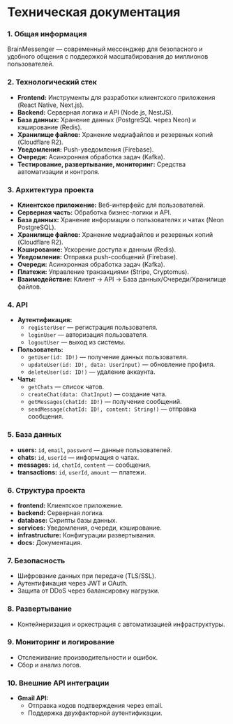 # Техническая документация

### 1. Общая информация

BrainMessenger — современный мессенджер для безопасного и удобного общения с поддержкой масштабирования до миллионов пользователей.

### 2. Технологический стек

- **Frontend:** Инструменты для разработки клиентского приложения (React Native, Next.js).
- **Backend:** Серверная логика и API (Node.js, NestJS).
- **База данных:** Хранение данных (PostgreSQL через Neon) и кэширование (Redis).
- **Хранилище файлов:** Хранение медиафайлов и резервных копий (Cloudflare R2).
- **Уведомления:** Push-уведомления (Firebase).
- **Очереди:** Асинхронная обработка задач (Kafka).
- **Тестирование, развертывание, мониторинг:** Средства автоматизации и контроля.

### 3. Архитектура проекта

- **Клиентское приложение:** Веб-интерфейс для пользователей.
- **Серверная часть:** Обработка бизнес-логики и API.
- **База данных:** Хранение информации о пользователях и чатах (Neon PostgreSQL).
- **Хранилище файлов:** Хранение медиафайлов и резервных копий (Cloudflare R2).
- **Кэширование:** Ускорение доступа к данным (Redis).
- **Уведомления:** Отправка push-сообщений (Firebase).
- **Очереди:** Асинхронная обработка задач (Kafka).
- **Платежи:** Управление транзакциями (Stripe, Cryptomus).
- **Взаимодействие:** Клиент → API → База данных/Очереди/Хранилище файлов.

### 4. API

- **Аутентификация:**
  - `registerUser` — регистрация пользователя.
  - `loginUser` — авторизация пользователя.
  - `logoutUser` — выход из системы.
- **Пользователь:**
  - `getUser(id: ID!)` — получение данных пользователя.
  - `updateUser(id: ID!, data: UserInput)` — обновление профиля.
  - `deleteUser(id: ID!)` — удаление аккаунта.
- **Чаты:**
  - `getChats` — список чатов.
  - `createChat(data: ChatInput)` — создание чата.
  - `getMessages(chatId: ID!)` — получение сообщений.
  - `sendMessage(chatId: ID!, content: String!)` — отправка сообщения.

### 5. База данных

- **users:** `id`, `email`, `password` — данные пользователей.
- **chats:** `id`, `userId` — информация о чатах.
- **messages:** `id`, `chatId`, `content` — сообщения.
- **transactions:** `id`, `userId`, `amount` — платежи.

### 6. Структура проекта

- **frontend:** Клиентское приложение.
- **backend:** Серверная логика.
- **database:** Скрипты базы данных.
- **services:** Уведомления, очереди, кэширование.
- **infrastructure:** Конфигурации развертывания.
- **docs:** Документация.

### 7. Безопасность

- Шифрование данных при передаче (TLS/SSL).
- Аутентификация через JWT и OAuth.
- Защита от DDoS через балансировку нагрузки.

### 8. Развертывание

- Контейнеризация и оркестрация с автоматизацией инфраструктуры.

### 9. Мониторинг и логирование

- Отслеживание производительности и ошибок.
- Сбор и анализ логов.

### 10. Внешние API интеграции

- **Gmail API:**
  - Отправка кодов подтверждения через email.
  - Поддержка двухфакторной аутентификации.